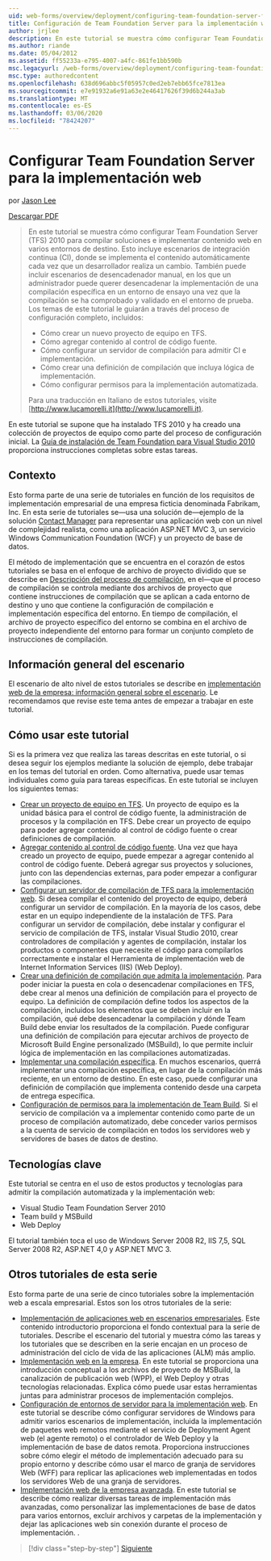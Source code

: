 ```yaml
---
uid: web-forms/overview/deployment/configuring-team-foundation-server-for-web-deployment/configuring-team-foundation-server-for-web-deployment
title: Configuración de Team Foundation Server para la implementación web | Microsoft Docs
author: jrjlee
description: En este tutorial se muestra cómo configurar Team Foundation Server (TFS) 2010 para compilar soluciones e implementar contenido web en varios entornos de destino. ...
ms.author: riande
ms.date: 05/04/2012
ms.assetid: ff55233a-e795-4007-a4fc-861fe1bb590b
msc.legacyurl: /web-forms/overview/deployment/configuring-team-foundation-server-for-web-deployment/configuring-team-foundation-server-for-web-deployment
msc.type: authoredcontent
ms.openlocfilehash: 638d696abbc5f05957c0ed2eb7ebb65fce7813ea
ms.sourcegitcommit: e7e91932a6e91a63e2e46417626f39d6b244a3ab
ms.translationtype: MT
ms.contentlocale: es-ES
ms.lasthandoff: 03/06/2020
ms.locfileid: "78424207"
---
```

# <a name="configuring-team-foundation-server-for-web-deployment"></a>Configurar Team Foundation Server para la implementación web

por [Jason Lee](https://github.com/jrjlee)

[Descargar PDF](https://msdnshared.blob.core.windows.net/media/MSDNBlogsFS/prod.evol.blogs.msdn.com/CommunityServer.Blogs.Components.WeblogFiles/00/00/00/63/56/8130.DeployingWebAppsInEnterpriseScenarios.pdf)

> En este tutorial se muestra cómo configurar Team Foundation Server (TFS) 2010 para compilar soluciones e implementar contenido web en varios entornos de destino. Esto incluye escenarios de integración continua (CI), donde se implementa el contenido automáticamente cada vez que un desarrollador realiza un cambio. También puede incluir escenarios de desencadenador manual, en los que un administrador puede querer desencadenar la implementación de una compilación específica en un entorno de ensayo una vez que la compilación se ha comprobado y validado en el entorno de prueba. Los temas de este tutorial le guiarán a través del proceso de configuración completo, incluidos:
> 
> - Cómo crear un nuevo proyecto de equipo en TFS.
> - Cómo agregar contenido al control de código fuente.
> - Cómo configurar un servidor de compilación para admitir CI e implementación.
> - Cómo crear una definición de compilación que incluya lógica de implementación.
> - Cómo configurar permisos para la implementación automatizada.
> 
> Para una traducción en Italiano de estos tutoriales, visite [http://www.lucamorelli.it](http://www.lucamorelli.it).

En este tutorial se supone que ha instalado TFS 2010 y ha creado una colección de proyectos de equipo como parte del proceso de configuración inicial. La [Guía de instalación de Team Foundation para Visual Studio 2010](https://go.microsoft.com/?linkid=9805132) proporciona instrucciones completas sobre estas tareas.

## <a name="context"></a>Contexto

Esto forma parte de una serie de tutoriales en función de los requisitos de implementación empresarial de una empresa ficticia denominada Fabrikam, Inc. En esta serie de tutoriales se&#x2014;usa una solución de&#x2014;ejemplo de la solución [Contact Manager](../web-deployment-in-the-enterprise/the-contact-manager-solution.md) para representar una aplicación web con un nivel de complejidad realista, como una aplicación ASP.NET MVC 3, un servicio Windows Communication Foundation (WCF) y un proyecto de base de datos.

El método de implementación que se encuentra en el corazón de estos tutoriales se basa en el enfoque de archivo de proyecto dividido que se describe en [Descripción del proceso de compilación](../web-deployment-in-the-enterprise/understanding-the-build-process.md), en el&#x2014;que el proceso de compilación se controla mediante dos archivos de proyecto que contiene instrucciones de compilación que se aplican a cada entorno de destino y uno que contiene la configuración de compilación e implementación específica del entorno. En tiempo de compilación, el archivo de proyecto específico del entorno se combina en el archivo de proyecto independiente del entorno para formar un conjunto completo de instrucciones de compilación.

## <a name="scenario-overview"></a>Información general del escenario

El escenario de alto nivel de estos tutoriales se describe en [implementación web de la empresa: información general sobre el escenario](../deploying-web-applications-in-enterprise-scenarios/enterprise-web-deployment-scenario-overview.md). Le recomendamos que revise este tema antes de empezar a trabajar en este tutorial.

## <a name="how-to-use-this-tutorial"></a>Cómo usar este tutorial

Si es la primera vez que realiza las tareas descritas en este tutorial, o si desea seguir los ejemplos mediante la solución de ejemplo, debe trabajar en los temas del tutorial en orden. Como alternativa, puede usar temas individuales como guía para tareas específicas. En este tutorial se incluyen los siguientes temas:

- [Crear un proyecto de equipo en TFS](creating-a-team-project-in-tfs.md). Un proyecto de equipo es la unidad básica para el control de código fuente, la administración de procesos y la compilación en TFS. Debe crear un proyecto de equipo para poder agregar contenido al control de código fuente o crear definiciones de compilación.
- [Agregar contenido al control de código fuente](adding-content-to-source-control.md). Una vez que haya creado un proyecto de equipo, puede empezar a agregar contenido al control de código fuente. Deberá agregar sus proyectos y soluciones, junto con las dependencias externas, para poder empezar a configurar las compilaciones.
- [Configurar un servidor de compilación de TFS para la implementación web](configuring-a-tfs-build-server-for-web-deployment.md). Si desea compilar el contenido del proyecto de equipo, deberá configurar un servidor de compilación. En la mayoría de los casos, debe estar en un equipo independiente de la instalación de TFS. Para configurar un servidor de compilación, debe instalar y configurar el servicio de compilación de TFS, instalar Visual Studio 2010, crear controladores de compilación y agentes de compilación, instalar los productos o componentes que necesite el código para compilarlos correctamente e instalar el Herramienta de implementación web de Internet Information Services (IIS) (Web Deploy).
- [Crear una definición de compilación que admita la implementación](creating-a-build-definition-that-supports-deployment.md). Para poder iniciar la puesta en cola o desencadenar compilaciones en TFS, debe crear al menos una definición de compilación para el proyecto de equipo. La definición de compilación define todos los aspectos de la compilación, incluidos los elementos que se deben incluir en la compilación, qué debe desencadenar la compilación y dónde Team Build debe enviar los resultados de la compilación. Puede configurar una definición de compilación para ejecutar archivos de proyecto de Microsoft Build Engine personalizado (MSBuild), lo que permite incluir lógica de implementación en las compilaciones automatizadas.
- [Implementar una compilación específica](deploying-a-specific-build.md). En muchos escenarios, querrá implementar una compilación específica, en lugar de la compilación más reciente, en un entorno de destino. En este caso, puede configurar una definición de compilación que implementa contenido desde una carpeta de entrega específica.
- [Configuración de permisos para la implementación de Team Build](configuring-permissions-for-team-build-deployment.md). Si el servicio de compilación va a implementar contenido como parte de un proceso de compilación automatizado, debe conceder varios permisos a la cuenta de servicio de compilación en todos los servidores web y servidores de bases de datos de destino.

## <a name="key-technologies"></a>Tecnologías clave

Este tutorial se centra en el uso de estos productos y tecnologías para admitir la compilación automatizada y la implementación web:

- Visual Studio Team Foundation Server 2010
- Team build y MSBuild
- Web Deploy

El tutorial también toca el uso de Windows Server 2008 R2, IIS 7,5, SQL Server 2008 R2, ASP.NET 4,0 y ASP.NET MVC 3.

## <a name="other-tutorials-in-this-series"></a>Otros tutoriales de esta serie

Esto forma parte de una serie de cinco tutoriales sobre la implementación web a escala empresarial. Estos son los otros tutoriales de la serie:

- [Implementación de aplicaciones web en escenarios empresariales](../deploying-web-applications-in-enterprise-scenarios/deploying-web-applications-in-enterprise-scenarios.md). Este contenido introductorio proporciona el fondo contextual para la serie de tutoriales. Describe el escenario del tutorial y muestra cómo las tareas y los tutoriales que se describen en la serie encajan en un proceso de administración del ciclo de vida de las aplicaciones (ALM) más amplio.
- [Implementación web en la empresa](../web-deployment-in-the-enterprise/web-deployment-in-the-enterprise.md). En este tutorial se proporciona una introducción conceptual a los archivos de proyecto de MSBuild, la canalización de publicación web (WPP), el Web Deploy y otras tecnologías relacionadas. Explica cómo puede usar estas herramientas juntas para administrar procesos de implementación complejos.
- [Configuración de entornos de servidor para la implementación web](../configuring-server-environments-for-web-deployment/configuring-server-environments-for-web-deployment.md). En este tutorial se describe cómo configurar servidores de Windows para admitir varios escenarios de implementación, incluida la implementación de paquetes web remotos mediante el servicio de Deployment Agent web (el agente remoto) o el controlador de Web Deploy y la implementación de base de datos remota. Proporciona instrucciones sobre cómo elegir el método de implementación adecuado para su propio entorno y describe cómo usar el marco de granja de servidores Web (WFF) para replicar las aplicaciones web implementadas en todos los servidores Web de una granja de servidores.
- [Implementación web de la empresa avanzada](../advanced-enterprise-web-deployment/advanced-enterprise-web-deployment.md). En este tutorial se describe cómo realizar diversas tareas de implementación más avanzadas, como personalizar las implementaciones de base de datos para varios entornos, excluir archivos y carpetas de la implementación y dejar las aplicaciones web sin conexión durante el proceso de implementación. .

> [!div class="step-by-step"]
> [Siguiente](creating-a-team-project-in-tfs.md)
